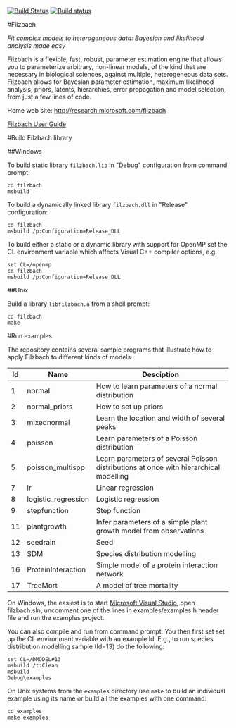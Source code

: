 [![Build Status](https://api.travis-ci.org/predictionmachines/Filzbach.svg)](https://travis-ci.org/predictionmachines/Filzbach)
[![Build status](https://ci.appveyor.com/api/projects/status/b5w7f2wcvgtj24bw?svg=true)](https://ci.appveyor.com/project/vassilyl/filzbach)


#Filzbach

_Fit complex models to heterogeneous data: Bayesian and likelihood analysis made easy_

Filzbach is a flexible, fast, robust, parameter estimation engine
that allows you to parameterize arbitrary, non-linear models,
of the kind that are necessary in biological sciences, against multiple, heterogeneous data sets.
Filzbach allows for Bayesian parameter estimation, maximum likelihood analysis,
priors, latents, hierarchies, error propagation and model selection, from just a few lines of code.

Home web site: http://research.microsoft.com/filzbach


[Filzbach User Guide](http://research.microsoft.com/en-us/um/cambridge/groups/science/tools/filzbach/Filzbach%20User%20Gude%20v.1.1.pdf)

#Build Filzbach library

##Windows

To build static library `filzbach.lib` in "Debug" configuration from command prompt:

```
cd filzbach
msbuild
```

To build a dynamically linked library `filzbach.dll` in "Release" configuration:

```
cd filzbach
msbuild /p:Configuration=Release_DLL
```

To build either a static or a dynamic library with support for OpenMP set the CL environment variable which affects Visual C++ compiler options, e.g.

```
set CL=/openmp
cd filzbach
msbuild /p:Configuration=Release_DLL
```
 

##Unix

Build a library `libfilzbach.a` from a shell prompt: 

```
cd filzbach
make
```

#Run examples

The repository contains several sample programs that illustrate how to apply Filzbach to different kinds of models.

Id | Name | Desciption
---|------|-------------
1 | normal | How to learn parameters of a normal distribution
2 | normal_priors | How to set up priors
3 | mixednormal | Learn the location and width of several peaks 
4 | poisson | Learn parameters of a Poisson distribution
5 | poisson_multispp| Learn parameters of several Poisson distributions at once with hierarchical modelling
7 | lr | Linear regression
8 | logistic_regression | Logistic regression
9 | stepfunction | Step function
11| plantgrowth | Infer parameters of a simple plant growth model from observations
12| seedrain | Seed 
13| SDM | Species distribution modelling
16| ProteinInteraction | Simple model of a protein interaction network
17| TreeMort | A model of tree mortality

On Windows, the easiest is to start [Microsoft Visual Studio](http://microsoft.com/visualstudio), 
open filzbach.sln, uncomment one of the lines in examples/examples.h header file and run the examples project.

You can also compile and run from command prompt. You then first set set up the CL environment variable with an example Id. 
E.g., to run species distribution modelling sample (Id=13) do the following:

```
set CL=/DMODEL#13
msbuild /t:Clean
msbuild
Debug\examples
```

On Unix systems from the `examples` directory use `make` to build an individual example using its name or build all the examples with one command:

```
cd examples
make examples
```
